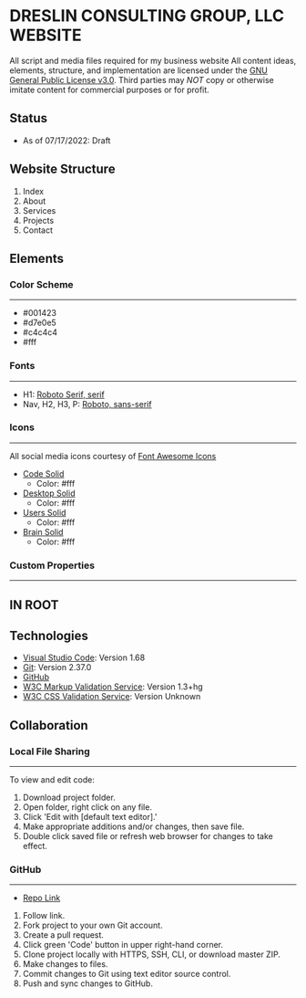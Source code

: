 # DRESLIN CONSULTING GROUP, LLC WEBSITE
All script and media files required for my business website 
All content ideas, elements, structure, and implementation are licensed under the [GNU General Public License v3.0](https://www.gnu.org/licenses/gpl-3.0.en.html). Third parties may *NOT* copy or otherwise imitate content for commercial purposes or for profit. 
## Status
- As of 07/17/2022: Draft
## Website Structure
1. Index
2. About
3. Services
4. Projects
5. Contact
## Elements
### Color Scheme
***
- #001423
- #d7e0e5
- #c4c4c4
- #fff
### Fonts
***
- H1: [Roboto Serif, serif](https://fonts.google.com/specimen/Roboto)
- Nav, H2, H3, P: [Roboto, sans-serif](https://fonts.google.com/specimen/Roboto+Serif)
### Icons
***
All social media icons courtesy of [Font Awesome Icons](https://fontawesome.com/)
- [Code Solid](https://fontawesome.com/icons/code?s=solid)
    - Color: #fff
- [Desktop Solid](https://fontawesome.com/icons/desktop?s=solid)
    - Color: #fff
- [Users Solid](https://fontawesome.com/icons/users?s=solid)
    - Color: #fff
- [Brain Solid](https://fontawesome.com/icons/brain?s=solid)
    - Color: #fff
### Custom Properties
***
IN ROOT
- 
## Technologies
- [Visual Studio Code](https://code.visualstudio.com/Download): Version 1.68
- [Git](https://git-scm.com/): Version 2.37.0
- [GitHub](https://github.com/)
- [W3C Markup Validation Service](https://validator.w3.org/#validate_by_upload): Version 1.3+hg
- [W3C CSS Validation Service](https://jigsaw.w3.org/css-validator/validator): Version Unknown
## Collaboration
### Local File Sharing
***
To view and edit code: 
1. Download project folder. 
2. Open folder, right click on any file. 
3. Click 'Edit with [default text editor].' 
4. Make appropriate additions and/or changes, then save file. 
5. Double click saved file or refresh web browser for changes to take effect.
### GitHub
***
- [Repo Link](https://github.com/bdreslin02/www-dreslin-consulting)
1. Follow link.
2. Fork project to your own Git account.
3. Create a pull request. 
4. Click green 'Code' button in upper right-hand corner. 
5. Clone project locally with HTTPS, SSH, CLI, or download master ZIP. 
6. Make changes to files. 
7. Commit changes to Git using text editor source control. 
8. Push and sync changes to GitHub. 